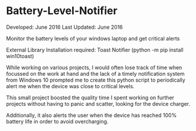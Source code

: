 # Battery-Level-Notifier

Developed: June 2016
Last Updated: June 2016

Monitor the battery levels of your windows laptop and get critical alerts

External Library Installation required: Toast Notifier (python -m pip install win10toast)

While working on various projects, I would often lose track of time when focussed on the work at hand and the lack of a timely notification system from Windows 10 prompted me to create this python script to periodically alert me when the device was close to critical levels. 

This small project boosted the quality time I spent working on further projects without having to panic and scatter, looking for the device charger.

Additionally, it also alerts the user when the device has reached 100% battery life in order to avoid overcharging.
